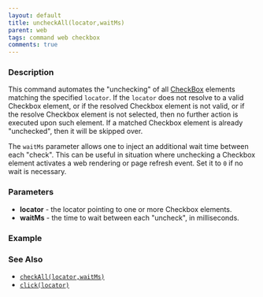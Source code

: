 ```yaml
---
layout: default
title: uncheckAll(locator,waitMs)
parent: web
tags: command web checkbox
comments: true
---
```



### Description
This command automates the "unchecking" of all 
<a href="https://www.w3.org/wiki/Html/Elements/input/checkbox" class="external-link" link="nexial_link">CheckBox</a> 
elements matching the specified `locator`.  If the `locator` does not resolve to a valid Checkbox element, or if the
resolved Checkbox element is not valid, or if the resolve Checkbox element is not selected, then no further action
is executed upon such element. If a matched Checkbox element is already "unchecked", then it will be skipped over.

The `waitMs` parameter allows one to inject an additional wait time between each "check". This can be useful in 
situation where unchecking a Checkbox element activates a web rendering or page refresh event. Set it to `0` if no 
wait is necessary.


### Parameters
- **locator** - the locator pointing to one or more Checkbox elements.
- **waitMs** - the time to wait between each "uncheck", in milliseconds.


### Example


### See Also
- [`checkAll(locator,waitMs)`](checkAll(locator,waitMs))
- [`click(locator)`](click(locator))